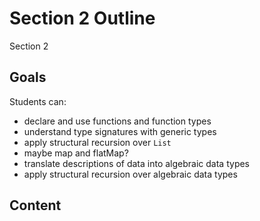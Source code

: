 # Section 2 Outline

Section 2 


## Goals

Students can:

- declare and use functions and function types
- understand type signatures with generic types
- apply structural recursion over `List`
- maybe map and flatMap?
- translate descriptions of data into algebraic data types
- apply structural recursion over algebraic data types



## Content
